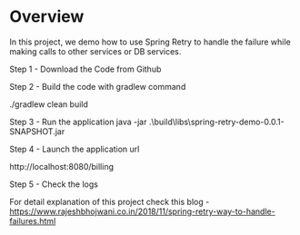 # Overview
In this project, we demo how to use Spring Retry to handle the failure while making calls to other services or DB services.

Step 1 - Download the Code from Github

Step 2 - Build the code with gradlew command

./gradlew clean build

Step 3 - Run the application
java -jar .\build\libs\spring-retry-demo-0.0.1-SNAPSHOT.jar

Step 4 - Launch the application url 

http://localhost:8080/billing

Step 5 - Check the logs

For detail explanation of this project check this blog - https://www.rajeshbhojwani.co.in/2018/11/spring-retry-way-to-handle-failures.html
